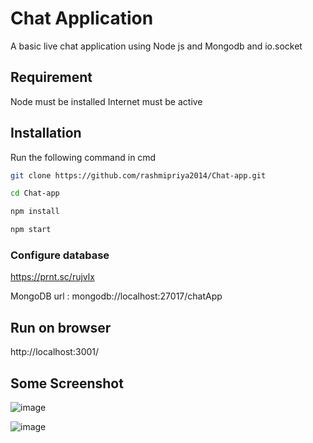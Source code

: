 # Chat Application
A basic live chat application using Node js and Mongodb and io.socket

## Requirement

Node must be installed 
Internet must be active


## Installation

Run the following command in cmd

```bash
git clone https://github.com/rashmipriya2014/Chat-app.git

cd Chat-app

npm install

npm start

```

### Configure database
https://prnt.sc/rujvlx

MongoDB url : mongodb://localhost:27017/chatApp

## Run on browser
http://localhost:3001/

## Some Screenshot

![image](https://user-images.githubusercontent.com/36446909/78646284-72a56d80-78d6-11ea-807a-3a877c45588a.png)

![image](https://user-images.githubusercontent.com/36446909/78646992-90bf9d80-78d7-11ea-9130-5b178c700233.png)